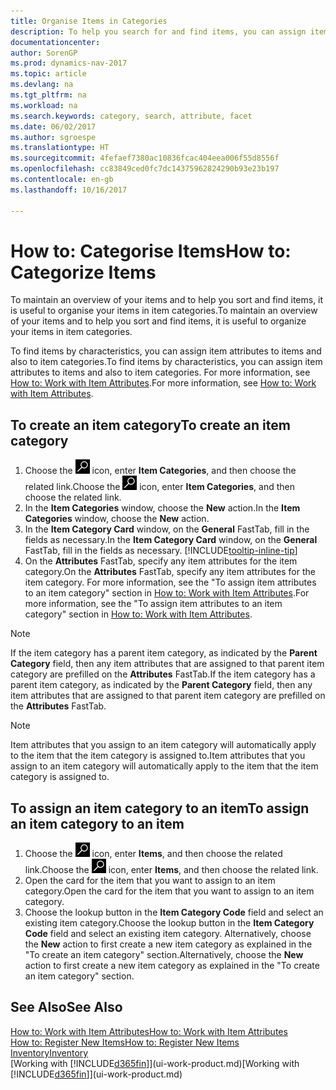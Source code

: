 ```yaml
---
title: Organise Items in Categories
description: To help you search for and find items, you can assign item attributes and organise items in categories.
documentationcenter: 
author: SorenGP
ms.prod: dynamics-nav-2017
ms.topic: article
ms.devlang: na
ms.tgt_pltfrm: na
ms.workload: na
ms.search.keywords: category, search, attribute, facet
ms.date: 06/02/2017
ms.author: sgroespe
ms.translationtype: HT
ms.sourcegitcommit: 4fefaef7380ac10836fcac404eea006f55d8556f
ms.openlocfilehash: cc83849ced0fc7dc14375962824290b93e23b197
ms.contentlocale: en-gb
ms.lasthandoff: 10/16/2017

---
```

# <a name="how-to-categorize-items"></a><span data-ttu-id="3744a-103">How to: Categorise Items</span><span class="sxs-lookup"><span data-stu-id="3744a-103">How to: Categorize Items</span></span>
<span data-ttu-id="3744a-104">To maintain an overview of your items and to help you sort and find items, it is useful to organise your items in item categories.</span><span class="sxs-lookup"><span data-stu-id="3744a-104">To maintain an overview of your items and to help you sort and find items, it is useful to organize your items in item categories.</span></span>

<span data-ttu-id="3744a-105">To find items by characteristics, you can assign item attributes to items and also to item categories.</span><span class="sxs-lookup"><span data-stu-id="3744a-105">To find items by characteristics, you can assign item attributes to items and also to item categories.</span></span> <span data-ttu-id="3744a-106">For more information, see [How to: Work with Item Attributes](inventory-how-work-item-attributes.md).</span><span class="sxs-lookup"><span data-stu-id="3744a-106">For more information, see [How to: Work with Item Attributes](inventory-how-work-item-attributes.md).</span></span>

## <a name="to-create-an-item-category"></a><span data-ttu-id="3744a-107">To create an item category</span><span class="sxs-lookup"><span data-stu-id="3744a-107">To create an item category</span></span>
1. <span data-ttu-id="3744a-108">Choose the ![Search for Page or Report](media/ui-search/search_small.png "Search for Page or Report icon") icon, enter **Item Categories**, and then choose the related link.</span><span class="sxs-lookup"><span data-stu-id="3744a-108">Choose the ![Search for Page or Report](media/ui-search/search_small.png "Search for Page or Report icon") icon, enter **Item Categories**, and then choose the related link.</span></span>
2. <span data-ttu-id="3744a-109">In the **Item Categories** window, choose the **New** action.</span><span class="sxs-lookup"><span data-stu-id="3744a-109">In the **Item Categories** window, choose the **New** action.</span></span>
3. <span data-ttu-id="3744a-110">In the **Item Category Card** window, on the **General** FastTab, fill in the fields as necessary.</span><span class="sxs-lookup"><span data-stu-id="3744a-110">In the **Item Category Card** window, on the **General** FastTab, fill in the fields as necessary.</span></span> [!INCLUDE[tooltip-inline-tip](includes/tooltip-inline-tip_md.md)]
4. <span data-ttu-id="3744a-111">On the **Attributes** FastTab, specify any item attributes for the item category.</span><span class="sxs-lookup"><span data-stu-id="3744a-111">On the **Attributes** FastTab, specify any item attributes for the item category.</span></span> <span data-ttu-id="3744a-112">For more information, see the "To assign item attributes to an item category" section in [How to: Work with Item Attributes](inventory-how-work-item-attributes.md).</span><span class="sxs-lookup"><span data-stu-id="3744a-112">For more information, see the "To assign item attributes to an item category" section in [How to: Work with Item Attributes](inventory-how-work-item-attributes.md).</span></span>

> [!NOTE]  
>   <span data-ttu-id="3744a-113">If the item category has a parent item category, as indicated by the **Parent Category** field, then any item attributes that are assigned to that parent item category are prefilled on the **Attributes** FastTab.</span><span class="sxs-lookup"><span data-stu-id="3744a-113">If the item category has a parent item category, as indicated by the **Parent Category** field, then any item attributes that are assigned to that parent item category are prefilled on the **Attributes** FastTab.</span></span>

> [!NOTE]  
>   <span data-ttu-id="3744a-114">Item attributes that you assign to an item category will automatically apply to the item that the item category is assigned to.</span><span class="sxs-lookup"><span data-stu-id="3744a-114">Item attributes that you assign to an item category will automatically apply to the item that the item category is assigned to.</span></span>

## <a name="to-assign-an-item-category-to-an-item"></a><span data-ttu-id="3744a-115">To assign an item category to an item</span><span class="sxs-lookup"><span data-stu-id="3744a-115">To assign an item category to an item</span></span>
1. <span data-ttu-id="3744a-116">Choose the ![Search for Page or Report](media/ui-search/search_small.png "Search for Page or Report icon") icon, enter **Items**, and then choose the related link.</span><span class="sxs-lookup"><span data-stu-id="3744a-116">Choose the ![Search for Page or Report](media/ui-search/search_small.png "Search for Page or Report icon") icon, enter **Items**, and then choose the related link.</span></span>
2. <span data-ttu-id="3744a-117">Open the card for the item that you want to assign to an item category.</span><span class="sxs-lookup"><span data-stu-id="3744a-117">Open the card for the item that you want to assign to an item category.</span></span>
3. <span data-ttu-id="3744a-118">Choose the lookup button in the **Item Category Code** field and select an existing item category.</span><span class="sxs-lookup"><span data-stu-id="3744a-118">Choose the lookup button in the **Item Category Code** field and select an existing item category.</span></span> <span data-ttu-id="3744a-119">Alternatively, choose the **New** action to first create a new item category as explained in the "To create an item category" section.</span><span class="sxs-lookup"><span data-stu-id="3744a-119">Alternatively, choose the **New** action to first create a new item category as explained in the "To create an item category" section.</span></span>

## <a name="see-also"></a><span data-ttu-id="3744a-120">See Also</span><span class="sxs-lookup"><span data-stu-id="3744a-120">See Also</span></span>
[<span data-ttu-id="3744a-121">How to: Work with Item Attributes</span><span class="sxs-lookup"><span data-stu-id="3744a-121">How to: Work with Item Attributes</span></span>](inventory-how-work-item-attributes.md)  
[<span data-ttu-id="3744a-122">How to: Register New Items</span><span class="sxs-lookup"><span data-stu-id="3744a-122">How to: Register New Items</span></span>](inventory-how-register-new-items.md)  
[<span data-ttu-id="3744a-123">Inventory</span><span class="sxs-lookup"><span data-stu-id="3744a-123">Inventory</span></span>](inventory-manage-inventory.md)  
<span data-ttu-id="3744a-124">[Working with [!INCLUDE[d365fin](includes/d365fin_md.md)]](ui-work-product.md)</span><span class="sxs-lookup"><span data-stu-id="3744a-124">[Working with [!INCLUDE[d365fin](includes/d365fin_md.md)]](ui-work-product.md)</span></span>

